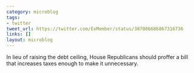 ```yaml
---
category: microblog
tags:
- twitter
tweet_url: https://twitter.com/ExMember/status/387086686867316736
links: []
layout: microblog
---
```

In lieu of raising the debt ceiling, House Republicans should proffer a bill that increases taxes enough to make it unnecessary.
